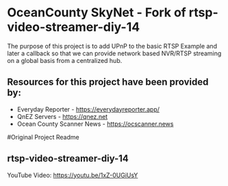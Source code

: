 # OceanCounty SkyNet - Fork of rtsp-video-streamer-diy-14
The purpose of this project is to add UPnP to the basic RTSP Example and later a callback so that we can provide network based NVR/RTSP streaming on a global basis from a centralized hub.

## Resources for this project have been provided by:
- Everyday Reporter - https://everydayreporter.app/
- QnEZ Servers - https://qnez.net
- Ocean County Scanner News - https://ocscanner.news

#Original Project Readme
## rtsp-video-streamer-diy-14
YouTube Video: https://youtu.be/1xZ-0UGiUsY
